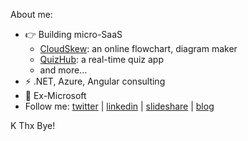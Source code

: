 About me:
- 👉 Building micro-SaaS
  - [CloudSkew](https://www.cloudskew.com): an online flowchart, diagram maker
  - [QuizHub](https://quiz.konfhub.com): a real-time quiz app
  - and more...
- ⚡ .NET, Azure, Angular consulting
- 👋 Ex-Microsoft 
- Follow me: [twitter](https://twitter.com/MithunShanbhag) | [linkedin](https://www.linkedin.com/in/mithunshanbhag/) | [slideshare](https://www.slideshare.net/mithunshanbhag/) | [blog](https://mithunshanbhag.github.io/)

K Thx Bye!
